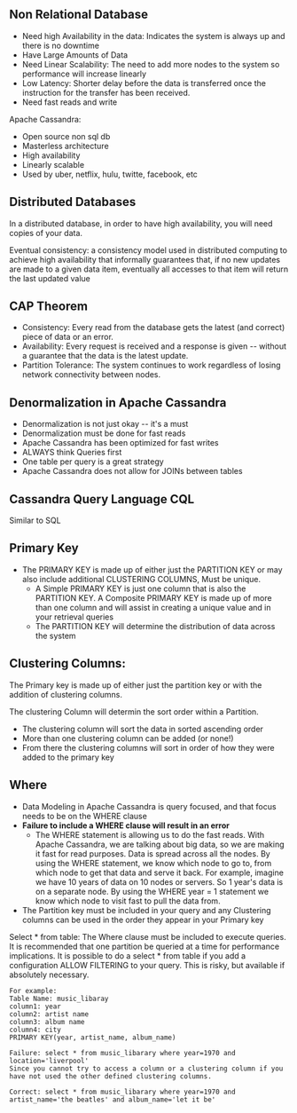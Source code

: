 ## Non Relational Database
- Need high Availability in the data: Indicates the system is always up and there is no downtime
- Have Large Amounts of Data
- Need Linear Scalability: The need to add more nodes to the system so performance will increase linearly
- Low Latency: Shorter delay before the data is transferred once the instruction for the transfer has been received.
- Need fast reads and write

Apache Cassandra:
- Open source non sql db
- Masterless architecture
- High availability
- Linearly scalable
- Used by uber, netflix, hulu, twitte, facebook, etc

## Distributed Databases
In a distributed database, in order to have high availability, you will need copies of your data.

Eventual consistency: a consistency model used in distributed computing to achieve high availability that informally guarantees that, if no new updates are made to a given data item, eventually all accesses to that item will return the last updated value
## CAP Theorem
- Consistency: Every read from the database gets the latest (and correct) piece of data or an error.
- Availability: Every request is received and a response is given -- without a guarantee that the data is the latest update.
- Partition Tolerance: The system continues to work regardless of losing network connectivity between nodes.

## Denormalization in Apache Cassandra
- Denormalization is not just okay -- it's a must
- Denormalization must be done for fast reads
- Apache Cassandra has been optimized for fast writes
- ALWAYS think Queries first
- One table per query is a great strategy
- Apache Cassandra does not allow for JOINs between tables

## Cassandra Query Language CQL
Similar to SQL

## Primary Key
- The PRIMARY KEY is made up of either just the PARTITION KEY or may also include additional CLUSTERING COLUMNS, Must be unique.
  - A Simple PRIMARY KEY is just one column that is also the PARTITION KEY. A Composite PRIMARY KEY is made up of more than one column and will assist in creating a unique value and in your retrieval queries
  - The PARTITION KEY will determine the distribution of data across the system

## Clustering Columns:
The Primary key is made up of either just the partition key or with the addition of clustering columns. 

The clustering Column will determin the sort order within a Partition.
- The clustering column will sort the data in sorted ascending order
- More than one clustering column can be added (or none!)
- From there the clustering columns will sort in order of how they were added to the primary key

## Where
- Data Modeling in Apache Cassandra is query focused, and that focus needs to be on the WHERE clause
- **Failure to include a WHERE clause will result in an error**
  - The WHERE statement is allowing us to do the fast reads. With Apache Cassandra, we are talking about big data, so we are making it fast for read purposes. Data is spread across all the nodes. By using the WHERE statement, we know which node to go to, from which node to get that data and serve it back. For example, imagine we have 10 years of data on 10 nodes or servers. So 1 year's data is on a separate node. By using the WHERE year = 1 statement we know which node to visit fast to pull the data from.
- The Partition key must be included in your query and any Clustering columns can be used in the order they appear in your Primary key

Select * from table: The Where clause must be included to execute queries. It is recommended that one partition be queried at a time for performance implications. It is possible to do a select * from table if you add a configuration ALLOW FILTERING to your query. This is risky, but available if absolutely necessary.

```
For example: 
Table Name: music_libaray
column1: year
column2: artist name
column3: album name
column4: city
PRIMARY KEY(year, artist_name, album_name)

Failure: select * from music_libarary where year=1970 and location='liverpool' 
Since you cannot try to access a column or a clustering column if you have not used the other defined clustering columns.

Correct: select * from music_libarary where year=1970 and artist_name='the beatles' and album_name='let it be'


```
